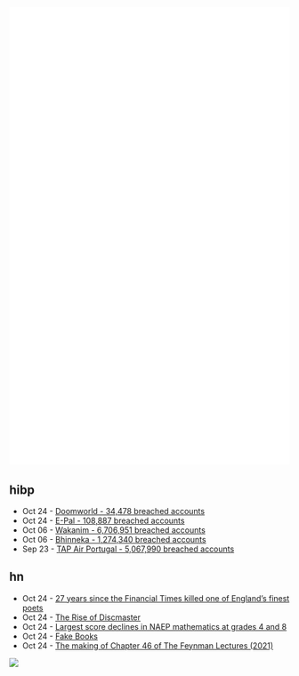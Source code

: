 ![Metrics](https://raw.githubusercontent.com/phixion/phixion/master/metrics.svg)

## hibp

<!--
for https://github.com/phixion/phixion/blob/main/.github/workflows/feeds.yml
-->
<!--START_SECTION:haveibeenpwnd-->
- Oct 24 - [Doomworld - 34,478 breached accounts](https://haveibeenpwned.com/PwnedWebsites#Doomworld)
- Oct 24 - [E-Pal - 108,887 breached accounts](https://haveibeenpwned.com/PwnedWebsites#EPal)
- Oct 06 - [Wakanim - 6,706,951 breached accounts](https://haveibeenpwned.com/PwnedWebsites#Wakanim)
- Oct 06 - [Bhinneka - 1,274,340 breached accounts](https://haveibeenpwned.com/PwnedWebsites#Bhinneka)
- Sep 23 - [TAP Air Portugal - 5,067,990 breached accounts](https://haveibeenpwned.com/PwnedWebsites#TAPAirPortugal)
<!--END_SECTION:haveibeenpwnd-->

## hn

<!--
for https://github.com/phixion/phixion/blob/main/.github/workflows/feeds.yml
-->
<!--START_SECTION:hn-->
- Oct 24 - [27 years since the Financial Times killed one of England’s finest poets](https://twitter.com/mulberrycoates/status/1584116278150602752)
- Oct 24 - [The Rise of Discmaster](https://blog.archive.org/2022/10/24/the-rise-of-discmaster/)
- Oct 24 - [Largest score declines in NAEP mathematics at grades 4 and 8](https://www.nationsreportcard.gov/highlights/mathematics/2022/)
- Oct 24 - [Fake Books](https://lcamtuf.substack.com/p/fake-books)
- Oct 24 - [The making of Chapter 46 of The Feynman Lectures (2021)](https://physicstoday.scitation.org/do/10.1063/pt.6.3.20211209a/full/)
<!--END_SECTION:hn-->

<!--
for https://yhype.me
-->
![](https://hit.yhype.me/github/profile?user_id=13013670)
